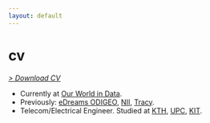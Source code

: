 ```yaml
---
layout: default
---
```


# cv

[*> Download CV*](https://lcsrg.me/resume/cv.pdf)

- Currently at [Our World in Data](https://ourworldindata.org).
- Previously: [eDreams ODIGEO](https://www.edreamsodigeo.com/), [NII](https://www.nii.ac.jp/en/), [Tracy](https://www.linkedin.com/company/tracy).
- Telecom/Electrical Engineer. Studied at [KTH](https://www.kth.se), [UPC](https://www.upc.edu/en), [KIT](https://www.kit.edu/english). <br/>
